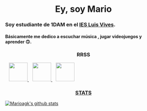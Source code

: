 # <h1 align="center"> Ey, soy Mario

### Soy estudiante de 1DAM en el [IES Luis Vives](http://iesluisvives.es/).

#### Básicamente me dedico a escuchar música , jugar videojuegos y  aprender 🙃.




##### <h3 align="center"> RRSS
</a> &nbsp;&nbsp;
    <a href="https://twitter.com/_mariioo17" target="_blank">
        <img loading="lazy" src="https://i.imgur.com/U4Uiaef.png" 
    height="60">
     </a> &nbsp;&nbsp;
    <a href="https://www.instagram.com/_mariioo17/" target="_blank">
        <img loading="lazy" src="https://ladatacuenta.com/wp-content/uploads/2021/01/instagram-logo-png-transparent-0.png" 
    height="60">
        </a> &nbsp;&nbsp;
    <a href="https://open.spotify.com/user/r2r76g1x5dwf53l3q58kci3yp?si=i2Zmw6mPRr-9KBGUuPq5uw" target="_blank">
        <img loading="lazy" src="https://e7.pngegg.com/pngimages/327/729/png-clipart-spotify-playlist-podcast-apps-miscellaneous-logo.png" 
    height="60">

    


##### <h3 align="center"> STATS

![Marioagk's github stats](https://github-readme-stats.vercel.app/api?username=marioagk&show_icons=true&theme=dracula)
